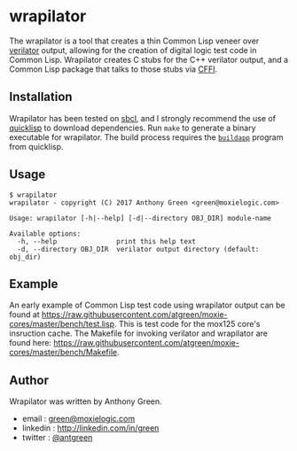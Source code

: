 # wrapilator

The wrapilator is a tool that creates a thin Common Lisp veneer over
[verilator](https://www.veripool.org/wiki/verilator) output, allowing
for the creation of digital logic test code in Common Lisp.
Wrapilator creates C stubs for the C++ verilator output, and a Common
Lisp package that talks to those stubs via [CFFI](https://common-lisp.net/project/cffi/).

## Installation

Wrapilator has been tested on [sbcl](http://sbcl.org), and I strongly
recommend the use of [quicklisp](https://www.quicklisp.org) to
download dependencies.  Run `make` to generate a binary executable for
wrapilator.  The build process requires the
[`buildapp`](https://www.xach.com/lisp/buildapp/) program from
quicklisp.

## Usage

    $ wrapilator
    wrapilator - copyright (C) 2017 Anthony Green <green@moxielogic.com>

    Usage: wrapilator [-h|--help] [-d|--directory OBJ_DIR] module-name

    Available options:
      -h, --help               print this help text
      -d, --directory OBJ_DIR  verilator output directory (default: obj_dir)

## Example

An early example of Common Lisp test code using wrapilator output can
be found at
https://raw.githubusercontent.com/atgreen/moxie-cores/master/bench/test.lisp.
This is test code for the mox125 core's insruction cache.  The
Makefile for invoking verilator and wrapilator are found here:
https://raw.githubusercontent.com/atgreen/moxie-cores/master/bench/Makefile.

## Author

Wrapilator was written by Anthony Green.

* email    : green@moxielogic.com
* linkedin : http://linkedin.com/in/green
* twitter  : [@antgreen](https://twitter.com/antgreen)



